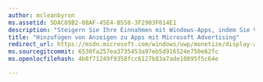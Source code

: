 ```yaml
---
author: mcleanbyron
ms.assetid: 5DAC89B2-08AF-45E4-B558-3F2903F014E1
description: "Steigern Sie Ihre Einnahmen mit Windows-Apps, indem Sie Videos und Banner aus Microsoft Advertising einbinden. Die Anzeigen werden in Windows-Apps für PCs, Tablets und Smartphones angezeigt. Sie können die Performance der Werbung mithilfe des WindowsDevCenter-Dashboards in Echtzeit verfolgen."
title: "Hinzufügen von Anzeigen zu Apps mit Microsoft Advertising"
redirect_url: https://msdn.microsoft.com/windows/uwp/monetize/display-ads-in-your-app
ms.sourcegitcommit: 6530fa257ea3735453a97eb5d916524e750e62fc
ms.openlocfilehash: 4b8f71249f9358fcc6127b83a7ade10895f5c64e

---
```


 



<!--HONumber=Jun16_HO4-->


